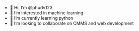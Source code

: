 - 👋 Hi, I’m @phudv123
- 👀 I’m interested in machine learning
- 🌱 I’m currently learning python
- 💞️ I’m looking to collaborate on CMMS and web development


<!---
phudv123/phudv123 is a ✨ special ✨ repository because its `README.md` (this file) appears on your GitHub profile.
You can click the Preview link to take a look at your changes.
--->

